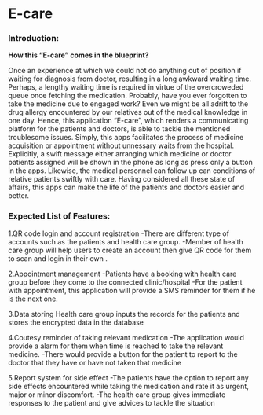 <h1>E-care</h1>
<h3>Introduction:</h3>

<b>How this “E-care” comes in the blueprint?</b>

Once an experience at which we could not do anything out of position if waiting for diagnosis from doctor, resulting in a long awkward waiting time. Perhaps, a lengthy waiting time is required in virtue of the overcroweded queue once fetching the medication. Probably, have you ever forgotten to take the medicine due to engaged work? Even we might be all adrift to the drug allergy encountered by our relatives out of the medical knowledge in one day.
Hence, this application “E-care”, which renders a communicating platform for the patients and doctors, is able to tackle the mentioned troublesome issues. Simply, this apps facilitates the process of medicine acquisition or appointment without unnessary waits from the hospital. Explicitly, a swift message either arranging which medicine or doctor patients assigned will be shown in the phone as long as press only a button in the apps. Likewise, the medical personnel can follow up can conditions of relative patients swiftly with care. 
Having considered all these state of affairs, this apps can make the life of the patients and doctors easier and better.

<h3>Expected List of Features:</h3>

1.QR code login and  account registration
	-There are different type of accounts such as the patients and health care group.
	-Member of health care group will help users to create an account then give QR code for them to scan and login in their own .

2.Appointment management 
	-Patients have a booking with health care group before they come to the connected clinic/hospital
	-For the patient with appointment, this application will provide a SMS reminder for them if he is the next one.

3.Data storing
	Health care group inputs the records for the patients and stores the encrypted data in the database
	
4.Coutesy reminder of taking relevant medication
	-The application would provide a alarm for them when time is reached to take the relevant medicine.
	-There would provide a button for the patient to report to the doctor that they have or have not taken that medicine

5.Report system for side effect
	-The patients have the option to report any side effects encountered while taking the medication and rate it as urgent, major or minor discomfort. 
	-The health care group gives immediate responses to the patient and give advices to tackle the situation
